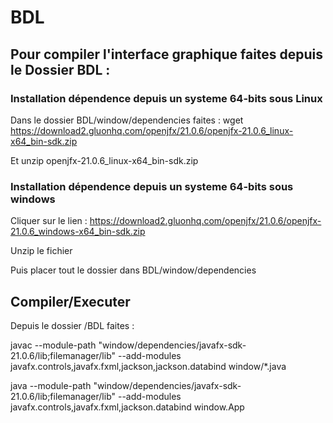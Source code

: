 # BDL

## Pour compiler l'interface graphique faites depuis le Dossier BDL : 
### Installation dépendence depuis un systeme 64-bits sous Linux
Dans le dossier BDL/window/dependencies faites : 
wget https://download2.gluonhq.com/openjfx/21.0.6/openjfx-21.0.6_linux-x64_bin-sdk.zip

Et unzip openjfx-21.0.6_linux-x64_bin-sdk.zip 

### Installation dépendence depuis un systeme 64-bits sous windows 
Cliquer sur le lien : https://download2.gluonhq.com/openjfx/21.0.6/openjfx-21.0.6_windows-x64_bin-sdk.zip 

Unzip le fichier 

Puis placer tout le dossier dans BDL/window/dependencies

## Compiler/Executer
Depuis le dossier /BDL faites : 

javac --module-path "window/dependencies/javafx-sdk-21.0.6/lib;filemanager/lib" --add-modules javafx.controls,javafx.fxml,jackson,jackson.databind window/*.java

java --module-path "window/dependencies/javafx-sdk-21.0.6/lib;filemanager/lib" --add-modules javafx.controls,javafx.fxml,jackson.databind window.App